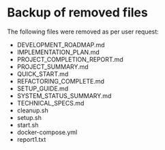 # Backup of removed files

The following files were removed as per user request:
- DEVELOPMENT_ROADMAP.md
- IMPLEMENTATION_PLAN.md
- PROJECT_COMPLETION_REPORT.md
- PROJECT_SUMMARY.md
- QUICK_START.md
- REFACTORING_COMPLETE.md
- SETUP_GUIDE.md
- SYSTEM_STATUS_SUMMARY.md
- TECHNICAL_SPECS.md
- cleanup.sh
- setup.sh
- start.sh
- docker-compose.yml
- report1.txt
